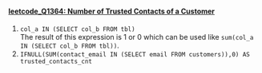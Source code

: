 #### [leetcode_Q1364: Number of Trusted Contacts of a Customer](https://github.com/irenejiazhou/sql_manual/blob/main/conditional_labeling/leetcode_Q1364.sql)

1. `col_a IN (SELECT col_b FROM tbl)`\
The result of this expression is 1 or 0 which can be used like `sum(col_a IN (SELECT col_b FROM tbl))`.
2. `IFNULL(SUM(contact_email IN (SELECT email FROM customers)),0) AS trusted_contacts_cnt`
